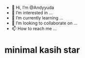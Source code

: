 - 👋 Hi, I’m @Andyyuda
- 👀 I’m interested in ...
- 🌱 I’m currently learning ...
- 💞️ I’m looking to collaborate on ...
- 📫 How to reach me ...

<!---
Andyyuda/Andyyuda is a ✨ special ✨ repository because its `README.md` (this file) appears on your GitHub profile.
You can click the Preview link to take a look at your changes.
--->
# minimal kasih star
